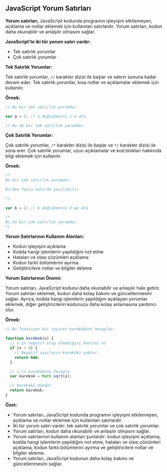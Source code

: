 ## JavaScript Yorum Satırları

**Yorum satırları**, JavaScript kodunda programın işleyişini etkilemeyen, açıklama ve notlar eklemek için kullanılan satırlardır. Yorum satırları, kodun daha okunabilir ve anlaşılır olmasını sağlar.

**JavaScript'te iki tür yorum satırı vardır:**

* Tek satırlık yorumlar
* Çok satırlık yorumlar

**Tek Satırlık Yorumlar:**

Tek satırlık yorumlar, `//` karakter dizisi ile başlar ve satırın sonuna kadar devam eder. Tek satırlık yorumlar, kısa notlar ve açıklamalar eklemek için kullanılır.

**Örnek:**

```javascript
// Bu bir tek satırlık yorumdur.

var a = 1; // a değişkenini 1'e ata

// Bu da bir tek satırlık yorumdur.
```

**Çok Satırlık Yorumlar:**

Çok satırlık yorumlar, `/*` karakter dizisi ile başlar ve `*/` karakter dizisi ile sona erer. Çok satırlık yorumlar, uzun açıklamalar ve kod blokları hakkında bilgi eklemek için kullanılır.

**Örnek:**

```javascript
/*
Bu bir çok satırlık yorumdur.

Birden fazla satırda yazilabilir.

*/

var b = 2; // b değişkenini 2'ye ata

/*
Bu da bir çok satırlık yorumdur.
*/
```

**Yorum Satırlarının Kullanım Alanları:**

* Kodun işleyişini açıklama
* Kodda hangi işlemlerin yapıldığını not etme
* Hataları ve olası çözümleri açıklama
* Kodun farklı bölümlerini ayırma
* Geliştiricilere notlar ve bilgiler ekleme

**Yorum Satırlarının Önemi:**

Yorum satırları, JavaScript kodunu daha okunabilir ve anlaşılır hale getirir. Yorum satırları eklemek, kodun daha kolay bakımı ve güncellenmesini sağlar. Ayrıca, kodda hangi işlemlerin yapıldığını açıklayan yorumlar eklemek, diğer geliştiricilerin kodunuzu daha kolay anlamasına yardımcı olur.

**Örnek:**

```javascript
// Bu fonksiyon bir sayının karekökünü hesaplar.

function karekok(x) {
  // x'in negatif olup olmadığını kontrol et
  if (x < 0) {
    // Negatif sayıların karekökü yoktur.
    return NaN;
  }

  // x'in karekökünü hesapla
  var karekok = Math.sqrt(x);

  // Karekökü döndür
  return karekok;
}
```

**Özet:**

* Yorum satırları, JavaScript kodunda programın işleyişini etkilemeyen, açıklama ve notlar eklemek için kullanılan satırlardır.
* İki tür yorum satırı vardır: tek satırlık yorumlar ve çok satırlık yorumlar.
* Yorum satırları, kodun daha okunabilir ve anlaşılır olmasını sağlar.
* Yorum satırlarının kullanım alanları şunlardır: kodun işleyişini açıklama, kodda hangi işlemlerin yapıldığını not etme, hataları ve olası çözümleri açıklama, kodun farklı bölümlerini ayırma ve geliştiricilere notlar ve bilgiler ekleme.
* Yorum satırları, JavaScript kodunun daha kolay bakımı ve güncellenmesini sağlar.
